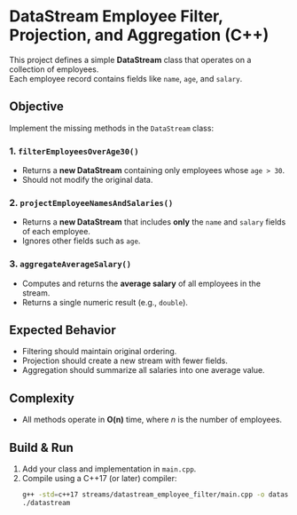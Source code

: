 # DataStream Employee Filter, Projection, and Aggregation (C++)

This project defines a simple **DataStream** class that operates on a collection of employees.  
Each employee record contains fields like `name`, `age`, and `salary`.

## Objective
Implement the missing methods in the `DataStream` class:

### 1. `filterEmployeesOverAge30()`
- Returns a **new DataStream** containing only employees whose `age > 30`.
- Should not modify the original data.

### 2. `projectEmployeeNamesAndSalaries()`
- Returns a **new DataStream** that includes **only** the `name` and `salary` fields of each employee.
- Ignores other fields such as `age`.

### 3. `aggregateAverageSalary()`
- Computes and returns the **average salary** of all employees in the stream.
- Returns a single numeric result (e.g., `double`).

## Expected Behavior
- Filtering should maintain original ordering.
- Projection should create a new stream with fewer fields.
- Aggregation should summarize all salaries into one average value.

## Complexity
- All methods operate in **O(n)** time, where *n* is the number of employees.

## Build & Run
1. Add your class and implementation in `main.cpp`.
2. Compile using a C++17 (or later) compiler:
   ```bash
   g++ -std=c++17 streams/datastream_employee_filter/main.cpp -o datastream
   ./datastream
